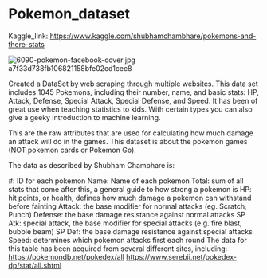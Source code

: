 # Pokemon_dataset
Kaggle_link: https://www.kaggle.com/shubhamchambhare/pokemons-and-there-stats

![6090-pokemon-facebook-cover jpg a7f33d738fb106821158bfe02cd1cec8](https://user-images.githubusercontent.com/59397280/120108537-2c1e6c80-c183-11eb-9494-085bf2934111.jpg)

Created a DataSet by web scraping through multiple websites.
This data set includes 1045 Pokemons, including their number, name, and basic stats: HP, Attack, Defense, Special Attack, Special Defense, and Speed. It has been of great use when teaching statistics to kids. With certain types you can also give a geeky introduction to machine learning.

This are the raw attributes that are used for calculating how much damage an attack will do in the games. This dataset is about the pokemon games (NOT pokemon cards or Pokemon Go).

The data as described by Shubham Chambhare is:

#: ID for each pokemon
Name: Name of each pokemon
Total: sum of all stats that come after this, a general guide to how strong a pokemon is
HP: hit points, or health, defines how much damage a pokemon can withstand before fainting
Attack: the base modifier for normal attacks (eg. Scratch, Punch)
Defense: the base damage resistance against normal attacks
SP Atk: special attack, the base modifier for special attacks (e.g. fire blast, bubble beam)
SP Def: the base damage resistance against special attacks
Speed: determines which pokemon attacks first each round
The data for this table has been acquired from several different sites, including:
https://pokemondb.net/pokedex/all
https://www.serebii.net/pokedex-dp/stat/all.shtml
